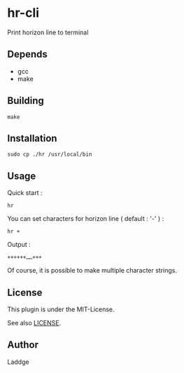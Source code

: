 # hr-cli
Print horizon line to terminal

## Depends
* gcc
* make

## Building

```
make
```

## Installation

```
sudo cp ./hr /usr/local/bin
```

## Usage
Quick start :

```
hr
```

You can set characters for horizon line ( default : '-' ) :

```
hr +
```

Output :

```
++++++……+++
```

Of course, it is possible to make multiple character strings.

## License
This plugin is under the MIT-License.

See also [LICENSE](https://github.com/laddge/hr-cli/blob/master/LICENSE).

## Author
Laddge
